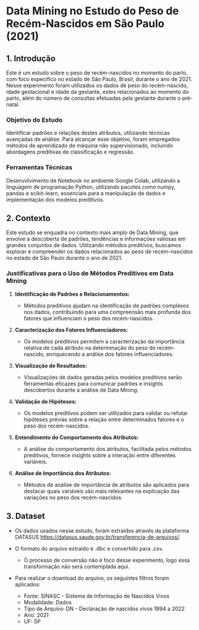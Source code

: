 # Data Mining no Estudo do Peso de Recém-Nascidos em São Paulo (2021)

## 1. Introdução

Este é um estudo sobre o peso de recém-nascidos no momento do parto, com foco específico no estado de São Paulo, Brasil, durante o ano de 2021.
Nesse experimento foram utilizados os dados de peso do recém-nascido, idade gestacional e idade da gestante, estes relacionados ao momento do parto, além do número de consultas efetuadas pela gestante durante o pré-natal.

### Objetivo do Estudo

Identificar padrões e relações destes atributos, utilizando técnicas avançadas de análise. Para alcançar esse objetivo, foram empregados métodos de aprendizado de máquina não supervisionado, incluindo abordagens preditivas de classificação e regressão.

### Ferramentas Técnicas

Desenvolvimento de Notebook no ambiente Google Colab, utilizando a linguagem de programação Python, utilizando pacotes como numpy, pandas e scikit-learn, essenciais para a manipulação de dados e implementação dos modelos preditivos.

## 2. Contexto 

Este estudo se enquadra no contexto mais amplo de Data Mining, que envolve a descoberta de padrões, tendências e informações valiosas em grandes conjuntos de dados. Utilizando métodos preditivos, buscamos explorar e compreender os dados relacionados ao peso de recém-nascidos no estado de São Paulo durante o ano de 2021.

### Justificativas para o Uso de Métodos Preditivos em Data Mining

1. **Identificação de Padrões e Relacionamentos:**
   - Métodos preditivos ajudam na identificação de padrões complexos nos dados, contribuindo para uma compreensão mais profunda dos fatores que influenciam o peso dos recém-nascidos.

2. **Caracterização dos Fatores Influenciadores:**
   - Os modelos preditivos permitem a caracterização da importância relativa de cada atributo na determinação do peso do recém-nascido, enriquecendo a análise dos fatores influenciadores.

3. **Visualização de Resultados:**
   - Visualizações de dados geradas pelos modelos preditivos serão ferramentas eficazes para comunicar padrões e insights descobertos durante a análise de Data Mining.

4. **Validação de Hipóteses:**
   - Os modelos preditivos podem ser utilizados para validar ou refutar hipóteses prévias sobre a relação entre determinados fatores e o peso dos recém-nascidos.

5. **Entendimento do Comportamento dos Atributos:**
   - A análise do comportamento dos atributos, facilitada pelos métodos preditivos, fornece insights sobre a interação entre diferentes variáveis.

6. **Análise de Importância dos Atributos:**
   - Métodos de análise de importância de atributos são aplicados para destacar quais variáveis são mais relevantes na explicação das variações no peso dos recém-nascidos.

## 3. Dataset
- Os dados usados nesse estudo, foram extraídos através da plataforma DATASUS https://datasus.saude.gov.br/transferencia-de-arquivos/.
- O formato do arquivo extraído é .dbc e convertido para .csv.
   - O processo de conversão não é foco desse experimento, logo essa transformação não será contemplada aqui.
 
- Para realizar o download do arquivo, os seguintes filtros foram aplicados:
   - Fonte: SINASC - Sistema de Informação de Nascidos Vivos
   - Modalidade: Dados
   - Tipo de Arquivo: DN - Declaração de nascidos vivos 1994 a 2022
   - Ano: 2021
   - UF: SP
